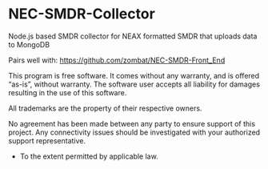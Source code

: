 # NEC-SMDR-Collector
Node.js based SMDR collector for NEAX formatted SMDR that uploads data to MongoDB

Pairs well with: https://github.com/zombat/NEC-SMDR-Front_End

This program is free software. It comes without any warranty, and is offered “as-is”, without warranty. The software user accepts all liability for damages resulting in the use of this software.

All trademarks are the property of their respective owners.

No agreement has been made between any party to ensure support of this project. Any connectivity issues should be investigated with your authorized support representative. 

 * To the extent permitted by applicable law.
